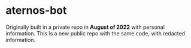 # aternos-bot

Originally built in a private repo in **August of 2022** with personal information.
This is a new public repo with the same code, with redacted information.
